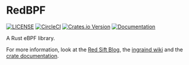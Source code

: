 RedBPF
======

[![LICENSE](https://img.shields.io/badge/license-GPLv3-blue.svg)](LICENSE)
[![CircleCI](https://circleci.com/gh/redsift/redbpf.svg?style=svg)](https://circleci.com/gh/redsift/redbpf)
[![Crates.io Version](https://img.shields.io/crates/v/redbpf.svg)](https://crates.io/crates/redbpf)
[![Documentation](https://img.shields.io/badge/docs-redbpf-lightgrey.svg)](https://docs.rs/redbpf)

A Rust eBPF library.

For more information, look at the [Red Sift Blog](https://blog.redsift.com/?p=401),
the [ingraind wiki](https://github.com/redsift/ingraind/wiki)
and the [crate documentation](https://docs.rs/redbpf).
